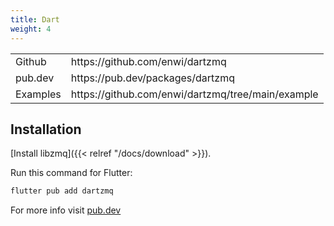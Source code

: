 ```yaml
---
title: Dart
weight: 4
---
```


<table>
<tr><td>Github</td><td>https://github.com/enwi/dartzmq</td></tr>
<tr><td>pub.dev</td><td>https://pub.dev/packages/dartzmq</td></tr>
<tr><td>Examples</td><td>https://github.com/enwi/dartzmq/tree/main/example</td></tr>
</table>

## Installation

[Install libzmq]({{< relref "/docs/download" >}}).

Run this command for Flutter:
```bash
flutter pub add dartzmq
```

For more info visit [pub.dev](https://pub.dev/packages/dartzmq/install)
